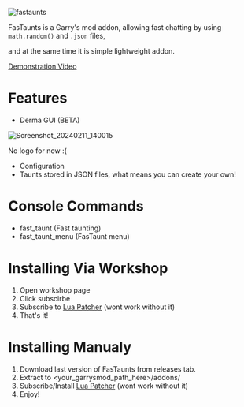 ![fastaunts](https://github.com/Turelk/FasTaunter/assets/157890839/13ad65e7-b3c0-46ac-b2f5-4d07db62f90c)

FasTaunts is a Garry's mod addon, allowing fast chatting by using `math.random()` and `.json` files, 

and at the same time it is simple lightweight addon.

[Demonstration Video](https://www.youtube.com/watch?v=79AUJ7hTk8w&ab_channel=Turelk)

# Features
- Derma GUI (BETA)

![Screenshot_20240211_140015](https://github.com/Turelk/FasTaunts/assets/157890839/d839620c-4594-418b-b18e-7becb3a624b0)

No logo for now :(
- Configuration
- Taunts stored in JSON files, what means you can create your own!
# Console Commands
- fast_taunt <filename> (Fast taunting)
- fast_taunt_menu (FasTaunt menu)
# Installing Via Workshop
1. Open workshop page
4. Click subscirbe
5. Subscribe to [Lua Patcher](https://steamcommunity.com/sharedfiles/filedetails/?id=2403043112) (wont work without it)
6. That's it!
# Installing Manualy
1. Download last version of FasTaunts from releases tab.
2. Extract to <your_garrysmod_path_here>/addons/
3. Subscribe/Install [Lua Patcher](https://steamcommunity.com/sharedfiles/filedetails/?id=2403043112) (wont work without it)
4. Enjoy!
